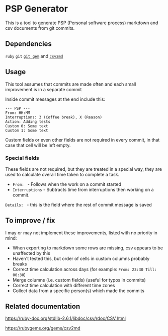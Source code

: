 # PSP Generator

This is a tool to generate PSP (Personal software process) markdown and csv documents from git commits.

## Dependencies
`ruby` `git` [`git gem`](https://rubygems.org/gems/git) and [`csv2md`](https://rubygems.org/gems/csv2md)

## Usage
This tool assumes that commits are made often and each small improvement is in a separate commit

Inside commit messages at the end include this:
```
--- PSP ---
From: HH:MM
Interruptions: 3 (Coffee break), X (Reason)
Action: Adding tests
Custom 0: Some text
Custom 1: Some text
```

Custom fields or even other fields are not required in every commit, in that case that cell will be left empty.

### Special fields
These fields are not required, but they are treated in a special way, they are used to calculate overall time taken to complete a task.
* `From: ` - Follows when the work on a commit started
* `Interruptions` - Subtracts time from interruptions then working on a commit.

`Details: ` - this is the field where the rest of commit message is saved 

## To improve / fix

I may or may not implement these improvements, listed with no priority in mind:

* When exporting to markdown some rows are missing, csv appears to be unaffected by this
* Haven't tested this, but order of cells in custom columns probably breaks
* Correct time calculation across days (for example: `From: 23:30 Till: 00:30`) 
* Merge columns (i.e. custom fields) (useful for typos in commits)
* Correct time calculation with different time zones
* Collect data from a specific person(s) which made the commits

## Related documentation
<https://ruby-doc.org/stdlib-2.6.1/libdoc/csv/rdoc/CSV.html>

<https://rubygems.org/gems/csv2md>
